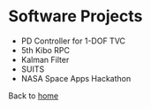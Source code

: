 # Software Projects

- PD Controller for 1-DOF TVC
- 5th Kibo RPC
- Kalman Filter
- SUITS
- NASA Space Apps Hackathon

Back to [home](https://areich128.github.io)